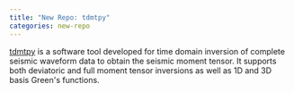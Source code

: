 ```yaml
---
title: "New Repo: tdmtpy"
categories: new-repo
---
```


[tdmtpy](https://github.com/LLNL/tdmtpy) is a software tool developed for time domain inversion of complete seismic waveform data to obtain the seismic moment tensor. It supports both deviatoric and full moment tensor inversions as well as 1D and 3D basis Green's functions.
